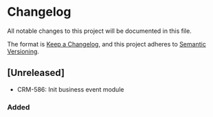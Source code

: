 # Changelog

All notable changes to this project will be documented in this file.

The format is [Keep a Changelog](https://keepachangelog.com/en/1.0.0/), and this project adheres
to [Semantic Versioning](https://semver.org/spec/v2.0.0.html).

## [Unreleased]

- CRM-586: Init business event module

### Added
